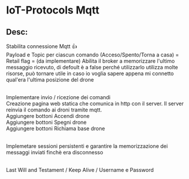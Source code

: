 # IoT-Protocols Mqtt
## Desc:
Stabilita connessione Mqtt 👍
<br> Payload e Topic per ciascun comando (Acceso/Spento/Torna a casa) = 
<br> Retail flag = (da implementare) Abilita il broker a memorizzare l'ultimo messaggio ricevuto, di defoult è a false perché utilizzarlo utilizza molte risorse, può tornare utile in caso io voglia sapere appena mi connetto qual'era l'ultima posizione del drone

<br> Implementare invio / ricezione dei comandi
<br> Creazione pagina web statica che comunica in http con il server. Il server reinvia il comando ai droni tramite mqtt.
<br> Aggiungere bottoni Accendi drone
<br> Aggiungere bottoni Spegni drone
<br> Aggiungere bottoni Richiama base drone

<br> Implemetare sessioni persistenti e garantire la memorizzazione dei messaggi inviati finchè era disconnesso

<br> Last Will and Testament / Keep Alive / Username e Password
